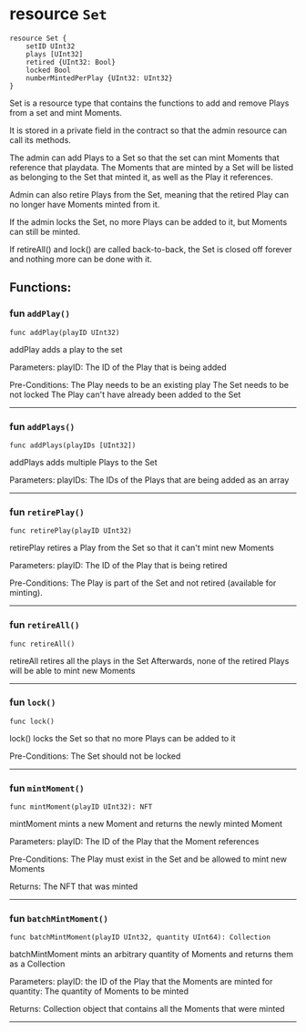 # resource `Set`

```
resource Set {
    setID UInt32
    plays [UInt32]
    retired {UInt32: Bool}
    locked Bool
    numberMintedPerPlay {UInt32: UInt32}
}
```

 Set is a resource type that contains the functions to add and remove
 Plays from a set and mint Moments.

 It is stored in a private field in the contract so that
 the admin resource can call its methods.

 The admin can add Plays to a Set so that the set can mint Moments
 that reference that playdata.
 The Moments that are minted by a Set will be listed as belonging to
 the Set that minted it, as well as the Play it references.

 Admin can also retire Plays from the Set, meaning that the retired
 Play can no longer have Moments minted from it.

 If the admin locks the Set, no more Plays can be added to it, but
 Moments can still be minted.

 If retireAll() and lock() are called back-to-back,
 the Set is closed off forever and nothing more can be done with it.

## Functions:


### fun `addPlay()`

```
func addPlay(playID UInt32)
```

 addPlay adds a play to the set

 Parameters: playID: The ID of the Play that is being added

 Pre-Conditions:
 The Play needs to be an existing play
 The Set needs to be not locked
 The Play can't have already been added to the Set


---

### fun `addPlays()`

```
func addPlays(playIDs [UInt32])
```

 addPlays adds multiple Plays to the Set

 Parameters: playIDs: The IDs of the Plays that are being added
                      as an array


---

### fun `retirePlay()`

```
func retirePlay(playID UInt32)
```

 retirePlay retires a Play from the Set so that it can't mint new Moments

 Parameters: playID: The ID of the Play that is being retired

 Pre-Conditions:
 The Play is part of the Set and not retired (available for minting).


---

### fun `retireAll()`

```
func retireAll()
```

 retireAll retires all the plays in the Set
 Afterwards, none of the retired Plays will be able to mint new Moments


---

### fun `lock()`

```
func lock()
```

 lock() locks the Set so that no more Plays can be added to it

 Pre-Conditions:
 The Set should not be locked

---

### fun `mintMoment()`

```
func mintMoment(playID UInt32): NFT 
```

 mintMoment mints a new Moment and returns the newly minted Moment

 Parameters: playID: The ID of the Play that the Moment references

 Pre-Conditions:
 The Play must exist in the Set and be allowed to mint new Moments

 Returns: The NFT that was minted


---

### fun `batchMintMoment()`

```
func batchMintMoment(playID UInt32, quantity UInt64): Collection 
```

 batchMintMoment mints an arbitrary quantity of Moments
 and returns them as a Collection

 Parameters: playID: the ID of the Play that the Moments are minted for
             quantity: The quantity of Moments to be minted

 Returns: Collection object that contains all the Moments that were minted


---


